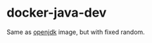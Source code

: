 # docker-java-dev

Same as [openjdk](https://hub.docker.com/_/openjdk/) image, but with fixed random.
